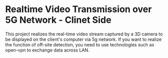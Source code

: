 # Realtime Video Transmission over 5G Network - Clinet Side
This project realizes the real-time video stream captured by a 3D camera to be displayed on the client's computer via 5g network. If you want to realize the function of off-site detection, you need to use technologies such as open-vpn to exchange data across LAN.
